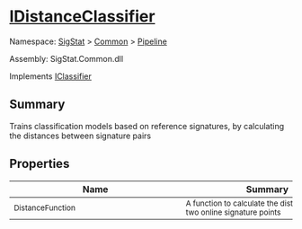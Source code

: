 # [IDistanceClassifier](./IDistanceClassifier.md)

Namespace: [SigStat]() > [Common](./../README.md) > [Pipeline](./README.md)

Assembly: SigStat.Common.dll

Implements [IClassifier](./IClassifier.md)

## Summary
Trains classification models based on reference signatures, by calculating the distances between signature pairs

## Properties

| Name | Summary | 
| --- | --- | 
| <sub>DistanceFunction</sub><div style="width: 290px"> | <sub>A function to calculate the distance between two online signature points</sub><div style="width: 290px"> | <br>



